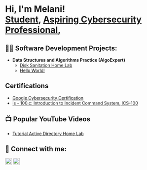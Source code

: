 <h1>Hi, I'm Melani! <br/><a href="https://github.com/Mreyes183">Student</a>, <a href="https://www.linkedin.com/in/MelaniReyes/">Aspiring Cybersecurity Professional</a>, 

<h2>👨‍💻 Software Development Projects:</h2>

- <b>Data Structures and Algorithms Practice (AlgoExpert)</b>
  - [Disk Sanitation Home Lab](https://github.com/Mreyes183/DiskSanitationLab)
  - [Hello World!](https://github.com/Mreyes183/HelloWorld-/blob/main/README.md)
 
 <h2> Certifications</h2>

- [Google Cybersecurity Certification](https://www.credly.com/badges/a7e138f1-8095-434f-b7b0-b6abedbda3ca)
- [is - 100.c: Introduction to Incident Command System, ICS-100](IS-100.c_certificate_0009367040)

<h2>📺 Popular YouTube Videos</h2>

- [Tutorial Active Directory Home Lab](https://www.youtube.com/@MelaniReyes-f7v)

<h2> 🤳 Connect with me:</h2>

[<img align="left" alt="MelaniReyes| YouTube" width="22px" src="https://cdn.jsdelivr.net/npm/simple-icons@v3/icons/youtube.svg" />][youtube]
[<img align="left" alt="MelaniReyes | LinkedIn" width="22px" src="https://cdn.jsdelivr.net/npm/simple-icons@v3/icons/linkedin.svg" />][linkedin]

[youtube]: https://www.youtube.com/@MelaniReyes-f7v
[linkedin]: https://www.linkedin.com/in/melani-reyes-9923a2159/

<!--
**Mreyes183/Mreyes183** is a ✨ _special_ ✨ repository because its `README.md` (this file) appears on your GitHub profile.

Here are some ideas to get you started:

- 🔭 I’m currently working on ...
